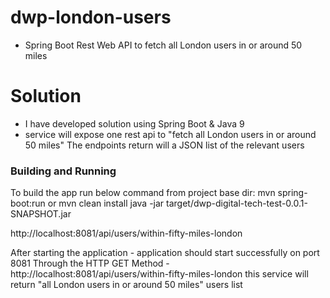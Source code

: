 # dwp-london-users
* Spring Boot Rest Web API to fetch all London users in or around 50 miles

# Solution
* I have developed solution using Spring Boot & Java 9
* service will expose one rest api to "fetch all London users in or around 50 miles" The endpoints return will a JSON list of the relevant users

### Building and Running

To build the app run below command from project base dir:
mvn spring-boot:run
or
mvn clean install
java -jar target/dwp-digital-tech-test-0.0.1-SNAPSHOT.jar

http://localhost:8081/api/users/within-fifty-miles-london

After starting the application -  application should start successfully on port 8081 
Through the HTTP GET Method - http://localhost:8081/api/users/within-fifty-miles-london
this service will return "all London users in or around 50 miles" users list

